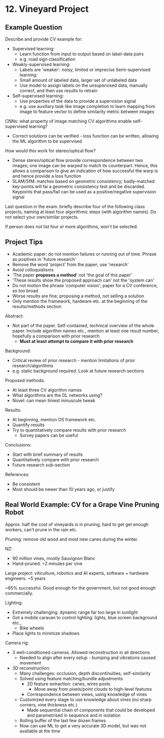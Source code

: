 # 12. Vineyard Project

## Example Question

Describe and provide CV example for:

- Supervised learning:
  - Learn function from input to output based on label-data pairs
  - e.g. road sign classification
- Weakly-supervised learning:
  - Labels are 'weaker': noisy, limited or imprecise
Semi-supervised learning:
  - Small amount of labeled data, larger set of unlabeled data
  - Use model to assign labels on the unsupervised data, manually correct, and then use results to retrain
- Self-supervised learning:
  - Use properties of the data to provide a supervision signal
  - e.g. use auxiliary task like image completion to learn mapping from image to feature vector to define similarity metric between images

CNNs: what property of image matching CV algorithms enable self-supervised learning?

- Correct solutions can be verified - loss function can be written, allowing the ML algorithm to be supervised

How would this work for stereo/optical flow?

- Dense stereo/optical flow provide correspondence between two images; one image can be warped to match its counterpart. Hence, this allows a comparison to give an indication of how successful the warp is and hence provide a loss function
- SLAM/SfM: matches based on geometric consistency; badly-matched key-points will fai a geometric consistency test and be discarded. Keypoints that pass/fail can be used as a positive/negative supervision signal

Last question in the exam: briefly describe four of the following class projects, naming at least four algorithmic steps (with algorithm names). Do not select your own/similar projects.

If person does not list four or more algorithms, won't be selected.

## Project Tips

- Academic paper: do not mention failures or running out of time. Phrase as positives in 'future research'
- Remove the word 'project' from the paper; use 'research'
- Avoid colloquialisms
- 'The paper **proposes a method**' not 'the goal of this paper'
- 'These results show the proposed approach can' not the 'system can'
- Do not motion the phrase 'computer vision'; paper for a CV conference, so too broad
- Worse results are fine; proposing a method, not selling a solution
- Only mention the framework, hardware etc. at the beginning of the results/methods section

Abstract:

- Not part of the paper. Self-contained, technical overview of the whole paper. Include algorithm names etc., mention at least one result number, hopefully a comparison with prior research
  - **Must at least attempt to compare it with prior research**

Background:

- Critical review of prior research - mention limitations of prior research/algorithms
- e.g. static background required. Look at future research sections

Proposed methods:

- At least three CV algorithm names
- What algorithms are the DL networks using?
- Novel: can mean tiniest minuscule tweak

Results:

- At beginning, mention OS framework etc.
- Quantify results
- Try to quantitatively compare results with prior research
  - Survey papers can be useful

Conclusions:

- Start with brief summary of results
- Quantitatively compare with prior research
- Future research sub-section

References:

- Be consistent
- Most should be newer than 10 years ago, or justify

## Real World Example: CV for a Grape Vine Pruning Robot

Approx. half the cost of vineyards is in pruning, hard to get get enough workers, can't prune in the rain etc.

Pruning: remove old wood and most new canes during the winter.

NZ:

- 90 million vines, mostly Sauvignon Blanc
- Hand-pruned. ~2 minutes per vine

Large project: viticulture, robotics and AI experts, software + hardware engineers. ~5 years

~85% successful. Good enough for the government, but not good enough commercially.

Lighting:

- Extremely challenging: dynamic range far too large in sunlight
- Got a mobile caravan to control lighting: lights, blue screen background etc.,
  - Bike wheels
- Place lights to minimize shadows

Camera rig:

- 3 well-conditioned cameras. Allowed reconstruction in all directions
  - Needed to align after every setup - bumping and vibrations caused movement
- 3D reconstruction:
  - Many challenges: occlusion, depth discontinuities, self-similarity
  - Solved using feature matching/bundle adjustments
    - 2D feature extraction: canes, wires posts
      - Move away from pixels/point clouds to high-level features
    - Correspondence between views, using knowledge of vines
  - Customized every stage to use knowledge about vines (no sharp corners, vine thickness etc.)
    - Made sequential chain of components that could be developed and parametrised in sequence and in isolation
  - Rolling buffer of the last few dozen frames
  - Now can use ML to get a very accurate 3D model, but was not available at the time

